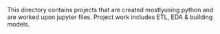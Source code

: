 This directory contains projects that are created mostlyusing python and are worked upon jupyter files.
Project work includes ETL, EDA & building models.

